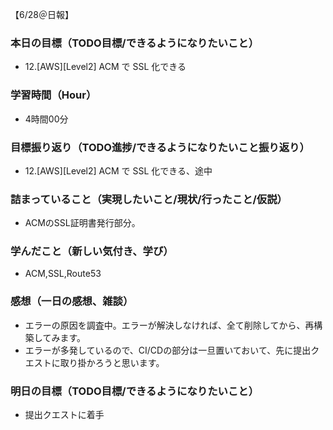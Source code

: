 【6/28＠日報】
### 本日の目標（TODO目標/できるようになりたいこと）
- 12.[AWS][Level2] ACM で SSL 化できる
### 学習時間（Hour）
- 4時間00分
### 目標振り返り（TODO進捗/できるようになりたいこと振り返り）
- 12.[AWS][Level2] ACM で SSL 化できる、途中
### 詰まっていること（実現したいこと/現状/行ったこと/仮説）
- ACMのSSL証明書発行部分。
### 学んだこと（新しい気付き、学び）
- ACM,SSL,Route53
### 感想（一日の感想、雑談）
- エラーの原因を調査中。エラーが解決しなければ、全て削除してから、再構築してみます。
- エラーが多発しているので、CI/CDの部分は一旦置いておいて、先に提出クエストに取り掛かろうと思います。
### 明日の目標（TODO目標/できるようになりたいこと）
- 提出クエストに着手

